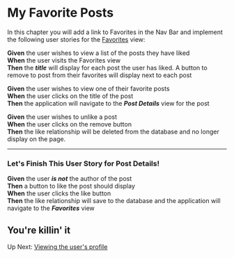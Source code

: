 # My Favorite Posts
In this chapter you will add a link to Favorites in the Nav Bar and implement the following user stories for the [Favorites](./LEARN_WIREFRAME.md#-favorites) view:

**Given** the user wishes to view a list of the posts they have liked<br>
**When** the user visits the Favorites view<br>
**Then** the ***title*** will display for each post the user has liked. A button to remove to post from their favorites will display next to each post

**Given** the user wishes to view one of their favorite posts<br>
**When** the user clicks on the title of the post<br>
**Then** the application will navigate to the ***Post Details*** view for the post

**Given** the user wishes to unlike a post<br>
**When** the user clicks on the remove button<br>
**Then** the like relationship will be deleted from the database and no longer display on the page.

---

### Let's Finish This User Story for Post Details!
**Given** the user ***is not*** the author of the post<br>
**Then** a button to like the post should display<br>
**When** the user clicks the like button<br>
**Then** the like relationship will save to the database and the application will navigate to the ***Favorites*** view

## You're killin' it 

Up Next: [Viewing the user's profile](./LEARN_VIEW_PROFILE.md)